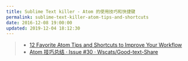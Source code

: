 ```yaml
---
title: Sublime Text killer - Atom 的使用技巧和快捷键
permalink: sublime-text-killer-atom-tips-and-shortcuts
date: 2016-12-08 19:00:00
updated: 2019-12-04 18:12:30
---
```


> - [12 Favorite Atom Tips and Shortcuts to Improve Your Workflow](https://www.sitepoint.com/12-favorite-atom-tips-and-shortcuts-to-improve-your-workflow/)
> - [Atom 技巧总结 · Issue #30 · Wscats/Good-text-Share](https://github.com/Wscats/Good-text-Share/issues/30)
